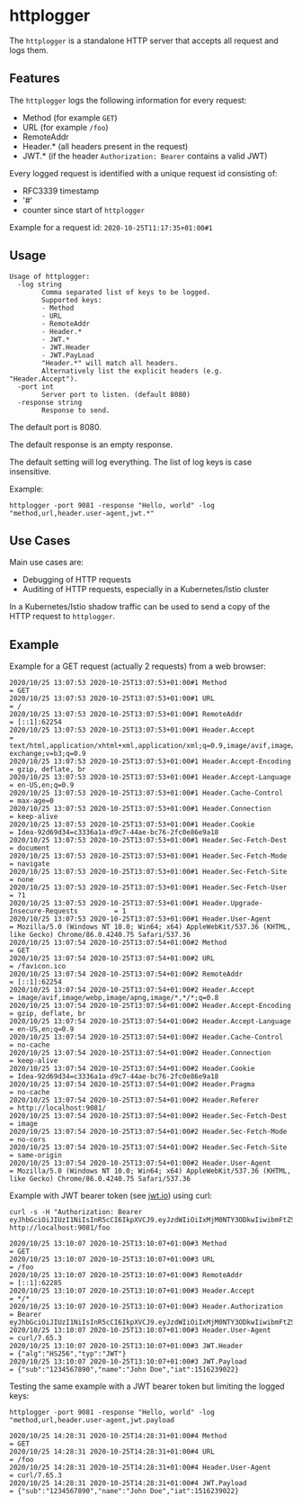 # httplogger

The `httplogger` is a standalone HTTP server that accepts all request and logs them.

## Features

The `httplogger` logs the following information for every request:
- Method (for example `GET`)
- URL (for example `/foo`)
- RemoteAddr 
- Header.* (all headers present in the request)
- JWT.* (if the header `Authorization: Bearer` contains a valid JWT)

Every logged request is identified with a unique request id consisting of:
- RFC3339 timestamp
- '#'
- counter since start of `httplogger`

Example for a request id: `2020-10-25T11:17:35+01:00#1`


## Usage

```
Usage of httplogger:
  -log string
        Comma separated list of keys to be logged.
        Supported keys:
        - Method
        - URL
        - RemoteAddr
        - Header.*
        - JWT.*
        - JWT.Header
        - JWT.PayLoad
        "Header.*" will match all headers.
        Alternatively list the explicit headers (e.g. "Header.Accept").
  -port int
        Server port to listen. (default 8080)
  -response string
        Response to send.
```

The default port is 8080.

The default response is an empty response.

The default setting will log everything.
The list of log keys is case insensitive.

Example:
```
httplogger -port 9081 -response "Hello, world" -log "method,url,header.user-agent,jwt.*"
```

## Use Cases

Main use cases are:
- Debugging of HTTP requests
- Auditing of HTTP requests, especially in a Kubernetes/Istio cluster

In a Kubernetes/Istio shadow traffic can be used to send a copy of the HTTP request to `httplogger`. 


## Example

Example for a GET request (actually 2 requests) from a web browser:

```
2020/10/25 13:07:53 2020-10-25T13:07:53+01:00#1 Method                                   = GET
2020/10/25 13:07:53 2020-10-25T13:07:53+01:00#1 URL                                      = /
2020/10/25 13:07:53 2020-10-25T13:07:53+01:00#1 RemoteAddr                               = [::1]:62254
2020/10/25 13:07:53 2020-10-25T13:07:53+01:00#1 Header.Accept                            = text/html,application/xhtml+xml,application/xml;q=0.9,image/avif,image/webp,image/apng,*/*;q=0.8,application/signed-exchange;v=b3;q=0.9
2020/10/25 13:07:53 2020-10-25T13:07:53+01:00#1 Header.Accept-Encoding                   = gzip, deflate, br
2020/10/25 13:07:53 2020-10-25T13:07:53+01:00#1 Header.Accept-Language                   = en-US,en;q=0.9
2020/10/25 13:07:53 2020-10-25T13:07:53+01:00#1 Header.Cache-Control                     = max-age=0
2020/10/25 13:07:53 2020-10-25T13:07:53+01:00#1 Header.Connection                        = keep-alive
2020/10/25 13:07:53 2020-10-25T13:07:53+01:00#1 Header.Cookie                            = Idea-92d69d34=c3336a1a-d9c7-44ae-bc76-2fc0e86e9a18
2020/10/25 13:07:53 2020-10-25T13:07:53+01:00#1 Header.Sec-Fetch-Dest                    = document
2020/10/25 13:07:53 2020-10-25T13:07:53+01:00#1 Header.Sec-Fetch-Mode                    = navigate
2020/10/25 13:07:53 2020-10-25T13:07:53+01:00#1 Header.Sec-Fetch-Site                    = none
2020/10/25 13:07:53 2020-10-25T13:07:53+01:00#1 Header.Sec-Fetch-User                    = ?1
2020/10/25 13:07:53 2020-10-25T13:07:53+01:00#1 Header.Upgrade-Insecure-Requests         = 1
2020/10/25 13:07:53 2020-10-25T13:07:53+01:00#1 Header.User-Agent                        = Mozilla/5.0 (Windows NT 10.0; Win64; x64) AppleWebKit/537.36 (KHTML, like Gecko) Chrome/86.0.4240.75 Safari/537.36
2020/10/25 13:07:54 2020-10-25T13:07:54+01:00#2 Method                                   = GET
2020/10/25 13:07:54 2020-10-25T13:07:54+01:00#2 URL                                      = /favicon.ico
2020/10/25 13:07:54 2020-10-25T13:07:54+01:00#2 RemoteAddr                               = [::1]:62254
2020/10/25 13:07:54 2020-10-25T13:07:54+01:00#2 Header.Accept                            = image/avif,image/webp,image/apng,image/*,*/*;q=0.8
2020/10/25 13:07:54 2020-10-25T13:07:54+01:00#2 Header.Accept-Encoding                   = gzip, deflate, br
2020/10/25 13:07:54 2020-10-25T13:07:54+01:00#2 Header.Accept-Language                   = en-US,en;q=0.9
2020/10/25 13:07:54 2020-10-25T13:07:54+01:00#2 Header.Cache-Control                     = no-cache
2020/10/25 13:07:54 2020-10-25T13:07:54+01:00#2 Header.Connection                        = keep-alive
2020/10/25 13:07:54 2020-10-25T13:07:54+01:00#2 Header.Cookie                            = Idea-92d69d34=c3336a1a-d9c7-44ae-bc76-2fc0e86e9a18
2020/10/25 13:07:54 2020-10-25T13:07:54+01:00#2 Header.Pragma                            = no-cache
2020/10/25 13:07:54 2020-10-25T13:07:54+01:00#2 Header.Referer                           = http://localhost:9081/
2020/10/25 13:07:54 2020-10-25T13:07:54+01:00#2 Header.Sec-Fetch-Dest                    = image
2020/10/25 13:07:54 2020-10-25T13:07:54+01:00#2 Header.Sec-Fetch-Mode                    = no-cors
2020/10/25 13:07:54 2020-10-25T13:07:54+01:00#2 Header.Sec-Fetch-Site                    = same-origin
2020/10/25 13:07:54 2020-10-25T13:07:54+01:00#2 Header.User-Agent                        = Mozilla/5.0 (Windows NT 10.0; Win64; x64) AppleWebKit/537.36 (KHTML, like Gecko) Chrome/86.0.4240.75 Safari/537.36
```

Example with JWT bearer token (see [jwt.io](https://jwt.io/#debugger-io)) using curl:

```shell
curl -s -H "Authorization: Bearer eyJhbGciOiJIUzI1NiIsInR5cCI6IkpXVCJ9.eyJzdWIiOiIxMjM0NTY3ODkwIiwibmFtZSI6IkpvaG4gRG9lIiwiaWF0IjoxNTE2MjM5MDIyfQ.SflKxwRJSMeKKF2QT4fwpMeJf36POk6yJV_adQssw5c" http://localhost:9081/foo
```

```
2020/10/25 13:10:07 2020-10-25T13:10:07+01:00#3 Method                                   = GET
2020/10/25 13:10:07 2020-10-25T13:10:07+01:00#3 URL                                      = /foo
2020/10/25 13:10:07 2020-10-25T13:10:07+01:00#3 RemoteAddr                               = [::1]:62285
2020/10/25 13:10:07 2020-10-25T13:10:07+01:00#3 Header.Accept                            = */*
2020/10/25 13:10:07 2020-10-25T13:10:07+01:00#3 Header.Authorization                     = Bearer eyJhbGciOiJIUzI1NiIsInR5cCI6IkpXVCJ9.eyJzdWIiOiIxMjM0NTY3ODkwIiwibmFtZSI6IkpvaG4gRG9lIiwiaWF0IjoxNTE2MjM5MDIyfQ.SflKxwRJSMeKKF2QT4fwpMeJf36POk6yJV_adQssw5c
2020/10/25 13:10:07 2020-10-25T13:10:07+01:00#3 Header.User-Agent                        = curl/7.65.3
2020/10/25 13:10:07 2020-10-25T13:10:07+01:00#3 JWT.Header                               = {"alg":"HS256","typ":"JWT"}
2020/10/25 13:10:07 2020-10-25T13:10:07+01:00#3 JWT.Payload                              = {"sub":"1234567890","name":"John Doe","iat":1516239022}
```

Testing the same example with a JWT bearer token but limiting the logged keys:

```
httplogger -port 9081 -response "Hello, world" -log "method,url,header.user-agent,jwt.payload
```

```
2020/10/25 14:28:31 2020-10-25T14:28:31+01:00#4 Method                                   = GET
2020/10/25 14:28:31 2020-10-25T14:28:31+01:00#4 URL                                      = /foo
2020/10/25 14:28:31 2020-10-25T14:28:31+01:00#4 Header.User-Agent                        = curl/7.65.3
2020/10/25 14:28:31 2020-10-25T14:28:31+01:00#4 JWT.Payload                              = {"sub":"1234567890","name":"John Doe","iat":1516239022}
```